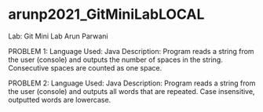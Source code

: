 # arunp2021_GitMiniLabLOCAL
 Lab: Git Mini Lab
 Arun Parwani

PROBLEM 1:
Language Used: Java
Description: Program reads a string from the user (console) and outputs the number of spaces in the string. Consecutive spaces are counted as one space.

PROBLEM 2: 
Language Used: Java
Description: Program reads a string from the user (console) and outputs all words that are repeated. Case insensitive, outputted words are lowercase.